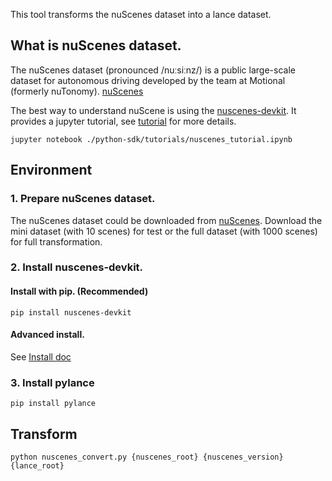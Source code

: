 This tool transforms the nuScenes dataset into a lance dataset.

## What is nuScenes dataset.
The nuScenes dataset (pronounced /nuːsiːnz/) is a public large-scale dataset for autonomous driving developed by the team at Motional (formerly nuTonomy). [nuScenes](https://www.nuscenes.org/nuscenes)

The best way to understand nuScene is using the [nuscenes-devkit](https://github.com/nutonomy/nuscenes-devkit). It provides
a jupyter tutorial, see [tutorial](https://github.com/nutonomy/nuscenes-devkit/blob/master/python-sdk/tutorials/nuscenes_tutorial.ipynb) for more details.
```shell
jupyter notebook ./python-sdk/tutorials/nuscenes_tutorial.ipynb
```

## Environment

### 1. Prepare nuScenes dataset.
The nuScenes dataset could be downloaded from [nuScenes](https://www.nuscenes.org/nuscenes#download).
Download the mini dataset (with 10 scenes) for test or the full dataset (with 1000 scenes) for full transformation. 

### 2. Install nuscenes-devkit.

#### Install with pip. (Recommended)
```shell
pip install nuscenes-devkit
```

#### Advanced install.

See [Install doc](https://github.com/nutonomy/nuscenes-devkit/blob/master/docs/installation.md)

### 3. Install pylance
```shell
pip install pylance
```

## Transform
```shell
python nuscenes_convert.py {nuscenes_root} {nuscenes_version} {lance_root}
```